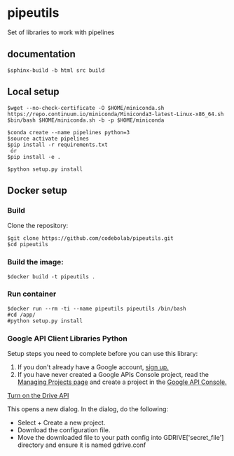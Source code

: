 # pipeutils

Set of libraries to work with pipelines

## documentation 

```
$sphinx-build -b html src build

```

## Local setup

```
$wget --no-check-certificate -O $HOME/miniconda.sh https://repo.continuum.io/miniconda/Miniconda3-latest-Linux-x86_64.sh 
$bin/bash $HOME/miniconda.sh -b -p $HOME/miniconda
```

```
$conda create --name pipelines python=3
$source activate pipelines
$pip install -r requirements.txt
 ór
$pip install -e .
```

```
$python setup.py install

```

## Docker setup

### Build

Clone the repository:

```
$git clone https://github.com/codebolab/pipeutils.git
$cd pipeutils
```

### Build the image:

```
$docker build -t pipeutils .
```

### Run container


```
$docker run --rm -ti --name pipeutils pipeutils /bin/bash
#cd /app/
#python setup.py install 
```

### Google API Client Libraries Python

Setup steps you need to complete before you can use this library:

1. If you don't already have a Google account, [sign up.](https://www.google.com/accounts)
2. If you have never created a Google APIs Console project, read the [Managing Projects page](https://developers.google.com/console/help/managing-projects) and create a project in the [Google API Console.](https://console.developers.google.com/)

[Turn on the Drive API](https://developers.google.com/drive/api/v3/quickstart/python)

This opens a new dialog. In the dialog, do the following:
* Select + Create a new project.
* Download the configuration file.
* Move the downloaded file to your path config into GDRIVE['secret_file'] directory and ensure it is named gdrive.conf

